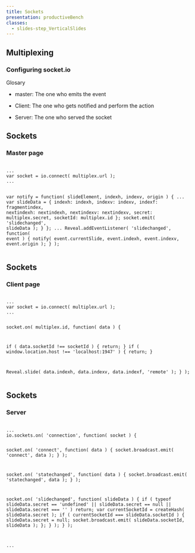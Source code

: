 ```yaml
---
title: Sockets
presentation: productiveBench
classes:
  - slides-step_VerticalSlides
---
```

<section>
 <div class="ContentAligner">
    <div class="title__container ContentAligner-CenterLeft">
        <h1 class="SlideContentTitle u-sans u-bold">Multiplexing</h1>
        <div class="SlideTitleUnderline"></div>
    </div>
 <div class="ContentAligner-CenterRight">
       <h3 class="u-blue SlideContentSubtitle">Configuring socket.io</h3>
        <p>Glosary</p>
        <ul class="u-list-padding">
            <li>
                <p>master: The one who emits the event</p>
            </li>
            <li>
               <p>Client: The one who gets notified and perform the action</p>
            </li>
            <li>
                <p>Server: The one who served the socket</p>
            </li>
        </ul>
    </div>
</div>
</section>

<section>
    <div class="ContentAligner ContentAligner-Vertical">
        <div class="ContentAligner-LeftTop u-ShortTitleAlign">
            <div class="title__container">
                <h1 class="SlideContentTitle u-sans u-bold">Sockets</h1>
                <div class="SlideTitleUnderline"></div>
            </div>
        </div>
        <div class="ContentContainer ContentAligner-LeftBottom">
         <h3 class="u-blue SlideContentSubtitle">Master page</h3>
<pre><code data-trim class="javascript">
...
var socket = io.connect( multiplex.url );
...

var notify = function( slideElement, indexh, indexv, origin ) {
  ...
  var slideData = {
        indexh: indexh,
        indexv: indexv,
        indexf: fragmentindex,
        nextindexh: nextindexh,
        nextindexv: nextindexv,
        secret: multiplex.secret,
        socketId: multiplex.id
      };
      socket.emit( 'slidechanged', slideData );
  }
};
...
Reveal.addEventListener( 'slidechanged', function( event ) {
    notify( event.currentSlide, event.indexh, event.indexv, event.origin );
} );
</code></pre>
        </div>
    </div>
</section>


<section>
    <div class="ContentAligner ContentAligner-Vertical">
        <div class="ContentAligner-LeftTop u-ShortTitleAlign">
            <div class="title__container">
                <h1 class="SlideContentTitle u-sans u-bold">Sockets</h1>
                <div class="SlideTitleUnderline"></div>
            </div>
        </div>
        <div class="ContentContainer ContentAligner-LeftBottom">
         <h3 class="u-blue SlideContentSubtitle">Client page</h3>
<pre><code data-trim class="javascript">
...
var socket = io.connect( multiplex.url );
...

socket.on( multiplex.id, function( data ) {

  if ( data.socketId !== socketId ) {
    return;
  }
  if ( window.location.host !== 'localhost:1947' ) {
    return;
  }

  Reveal.slide( data.indexh, data.indexv, data.indexf, 'remote' );
} );
</code></pre>
        </div>
    </div>
</section>



<section>
    <div class="ContentAligner ContentAligner-Vertical">
        <div class="ContentAligner-LeftTop u-ShortTitleAlign">
            <div class="title__container">
                <h1 class="SlideContentTitle u-sans u-bold">Sockets</h1>
                <div class="SlideTitleUnderline"></div>
            </div>
        </div>
        <div class="ContentContainer ContentAligner-LeftBottom">
         <h3 class="u-blue SlideContentSubtitle">Server</h3>
<pre><code data-trim class="javascript">
...
io.sockets.on( 'connection', function( socket ) {

  socket.on( 'connect', function( data ) {
    socket.broadcast.emit( 'connect', data );
  } );

  socket.on( 'statechanged', function( data ) {
    socket.broadcast.emit( 'statechanged', data );
  } );

  socket.on( 'slidechanged', function( slideData ) {
    if ( typeof slideData.secret == 'undefined' || slideData.secret == null || slideData.secret === '' ) return;
    var currentSocketId = createHash( slideData.secret );
    if ( currentSocketId === slideData.socketId ) {
      slideData.secret = null;
      socket.broadcast.emit( slideData.socketId, slideData );
    };
  } );
} );

...
</code></pre>
        </div>
    </div>
</section>
